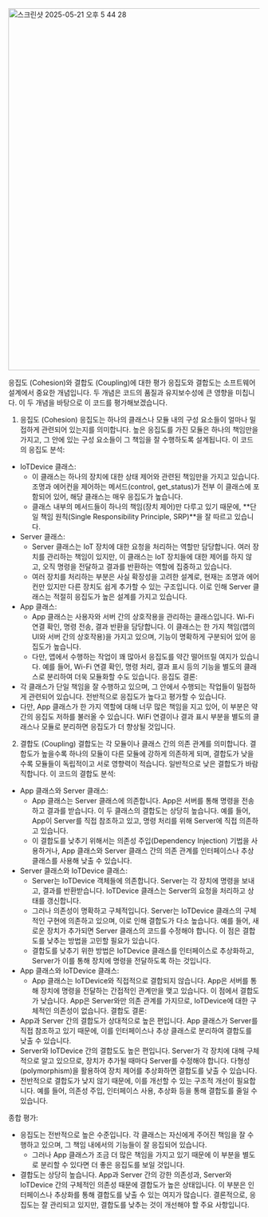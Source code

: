 
<img width="724" alt="스크린샷 2025-05-21 오후 5 44 28" src="https://github.com/user-attachments/assets/2c7c61a6-07ae-4e51-b42e-a672a6a1a7ba" />

응집도 (Cohesion)와 결합도 (Coupling)에 대한 평가
응집도와 결합도는 소프트웨어 설계에서 중요한 개념입니다. 두 개념은 코드의 품질과 유지보수성에 큰 영향을 미칩니다. 이 두 개념을 바탕으로 이 코드를 평가해보겠습니다.
1. 응집도 (Cohesion)
응집도는 하나의 클래스나 모듈 내의 구성 요소들이 얼마나 밀접하게 관련되어 있는지를 의미합니다. 높은 응집도를 가진 모듈은 하나의 책임만을 가지고, 그 안에 있는 구성 요소들이 그 책임을 잘 수행하도록 설계됩니다.
이 코드의 응집도 분석:
* IoTDevice 클래스:
    * 이 클래스는 하나의 장치에 대한 상태 제어와 관련된 책임만을 가지고 있습니다. 조명과 에어컨을 제어하는 메서드(control, get_status)가 전부 이 클래스에 포함되어 있어, 해당 클래스는 매우 응집도가 높습니다.
    * 클래스 내부의 메서드들이 하나의 책임(장치 제어)만 다루고 있기 때문에, **단일 책임 원칙(Single Responsibility Principle, SRP)**을 잘 따르고 있습니다.
* Server 클래스:
    * Server 클래스는 IoT 장치에 대한 요청을 처리하는 역할만 담당합니다. 여러 장치를 관리하는 책임이 있지만, 이 클래스는 IoT 장치들에 대한 제어를 하지 않고, 오직 명령을 전달하고 결과를 반환하는 역할에 집중하고 있습니다.
    * 여러 장치를 처리하는 부분은 사실 확장성을 고려한 설계로, 현재는 조명과 에어컨만 있지만 다른 장치도 쉽게 추가할 수 있는 구조입니다. 이로 인해 Server 클래스는 적절히 응집도가 높은 설계를 가지고 있습니다.
* App 클래스:
    * App 클래스는 사용자와 서버 간의 상호작용을 관리하는 클래스입니다. Wi-Fi 연결 확인, 명령 전송, 결과 반환을 담당합니다. 이 클래스는 한 가지 책임(앱의 UI와 서버 간의 상호작용)을 가지고 있으며, 기능이 명확하게 구분되어 있어 응집도가 높습니다.
    * 다만, 앱에서 수행하는 작업이 꽤 많아서 응집도를 약간 떨어뜨릴 여지가 있습니다. 예를 들어, Wi-Fi 연결 확인, 명령 처리, 결과 표시 등의 기능을 별도의 클래스로 분리하여 더욱 모듈화할 수도 있습니다.
응집도 결론:
* 각 클래스가 단일 책임을 잘 수행하고 있으며, 그 안에서 수행되는 작업들이 밀접하게 관련되어 있습니다. 전반적으로 응집도가 높다고 평가할 수 있습니다.
* 다만, App 클래스가 한 가지 역할에 대해 너무 많은 책임을 지고 있어, 이 부분은 약간의 응집도 저하를 불러올 수 있습니다. WiFi 연결이나 결과 표시 부분을 별도의 클래스나 모듈로 분리하면 응집도가 더 향상될 것입니다.

2. 결합도 (Coupling)
결합도는 각 모듈이나 클래스 간의 의존 관계를 의미합니다. 결합도가 높을수록 하나의 모듈이 다른 모듈에 강하게 의존하게 되며, 결합도가 낮을수록 모듈들이 독립적이고 서로 영향력이 적습니다. 일반적으로 낮은 결합도가 바람직합니다.
이 코드의 결합도 분석:
* App 클래스와 Server 클래스:
    * App 클래스는 Server 클래스에 의존합니다. App은 서버를 통해 명령을 전송하고 결과를 받습니다. 이 두 클래스의 결합도는 상당히 높습니다. 예를 들어, App이 Server를 직접 참조하고 있고, 명령 처리를 위해 Server에 직접 의존하고 있습니다.
    * 이 결합도를 낮추기 위해서는 의존성 주입(Dependency Injection) 기법을 사용하거나, App 클래스와 Server 클래스 간의 의존 관계를 인터페이스나 추상 클래스를 사용해 낮출 수 있습니다.
* Server 클래스와 IoTDevice 클래스:
    * Server는 IoTDevice 객체들에 의존합니다. Server는 각 장치에 명령을 보내고, 결과를 반환받습니다. IoTDevice 클래스는 Server의 요청을 처리하고 상태를 갱신합니다.
    * 그러나 의존성이 명확하고 구체적입니다. Server는 IoTDevice 클래스의 구체적인 구현에 의존하고 있으며, 이로 인해 결합도가 다소 높습니다. 예를 들어, 새로운 장치가 추가되면 Server 클래스의 코드를 수정해야 합니다. 이 점은 결합도를 낮추는 방법을 고민할 필요가 있습니다.
    * 결합도를 낮추기 위한 방법은 IoTDevice 클래스를 인터페이스로 추상화하고, Server가 이를 통해 장치에 명령을 전달하도록 하는 것입니다.
* App 클래스와 IoTDevice 클래스:
    * App 클래스는 IoTDevice와 직접적으로 결합되지 않습니다. App은 서버를 통해 장치에 명령을 전달하는 간접적인 관계만을 맺고 있습니다. 이 점에서 결합도가 낮습니다. App은 Server와만 의존 관계를 가지므로, IoTDevice에 대한 구체적인 의존성이 없습니다.
결합도 결론:
* App과 Server 간의 결합도가 상대적으로 높은 편입니다. App 클래스가 Server를 직접 참조하고 있기 때문에, 이를 인터페이스나 추상 클래스로 분리하여 결합도를 낮출 수 있습니다.
* Server와 IoTDevice 간의 결합도도 높은 편입니다. Server가 각 장치에 대해 구체적으로 알고 있으므로, 장치가 추가될 때마다 Server를 수정해야 합니다. 다형성(polymorphism)을 활용하여 장치 제어를 추상화하면 결합도를 낮출 수 있습니다.
* 전반적으로 결합도가 낮지 않기 때문에, 이를 개선할 수 있는 구조적 개선이 필요합니다. 예를 들어, 의존성 주입, 인터페이스 사용, 추상화 등을 통해 결합도를 줄일 수 있습니다.

종합 평가:
* 응집도는 전반적으로 높은 수준입니다. 각 클래스는 자신에게 주어진 책임을 잘 수행하고 있으며, 그 책임 내에서의 기능들이 잘 응집되어 있습니다.
    * 그러나 App 클래스가 조금 더 많은 책임을 가지고 있기 때문에 이 부분을 별도로 분리할 수 있다면 더 좋은 응집도를 보일 것입니다.
* 결합도는 상당히 높습니다. App과 Server 간의 강한 의존성과, Server와 IoTDevice 간의 구체적인 의존성 때문에 결합도가 높은 상태입니다. 이 부분은 인터페이스나 추상화를 통해 결합도를 낮출 수 있는 여지가 많습니다.
결론적으로, 응집도는 잘 관리되고 있지만, 결합도를 낮추는 것이 개선해야 할 주요 사항입니다.
